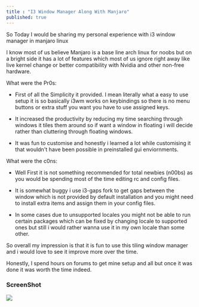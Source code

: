 ```yaml
---
title : "I3 Window Manager Along With Manjaro"
published: true
---
```


So Today I would be sharing my personal experience with i3 window manager in manjaro linux

I know most of us believe Manjaro is a base line arch linux for noobs but on a bright side it has a lot of features which most of us ignore right away like live kernel change or better compatibility with Nvidia and other non-free hardware. 

What were the Pr0s:
* First of all the Simplicity it provided. I mean literally what a easy to use setup it is so basically i3wm works on keybindings so there is no menu buttons or extra stuff you want you have to use assigned keys.

* It increased the productivity by reducing my time searching through windows it tiles them around so if want a window in floating i will decide rather than cluttering through floating windows.

* It was fun to customise and honestly i learned a lot while customising it that wouldn't have been possible in preinstalled gui enviornments.

What were the c0ns:
* Well First it is not something recommended for total newbies (n00bs) as you would be spending most of the time editing rc and config files.

* It is somewhat buggy i use i3-gaps fork to get gaps between the window which is not provided by default installation and you might need to install extra items and assign them in your config files.

* In some cases due to unsupported locales you might not be able to run certain packages which can be fixed by changing locale to supported ones but still i would rather wanna use it in my own locale than some other.

So overall my impression is that it is fun to use this tiling window manager and i would love to see it improve more over the time.

Honestly, I spend hours on forums to get mine setup and all but once it was done it was worth the time indeed.
### ScreenShot
![]("https://b14nkmind.files.wordpress.com/2020/06/2020-05-13-163910_1360x768_scrot.png?w=1024")